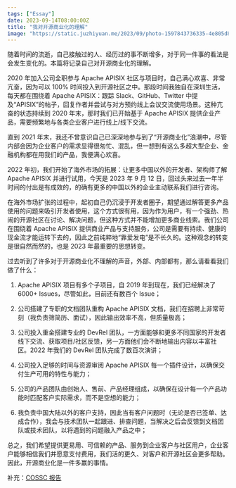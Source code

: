 ```yaml
---
tags: ["Essay"]
date: 2023-09-14T08:00:00Z
title: "我对开源商业化的理解"
image: "https://static.juzhiyuan.me/2023/09/photo-1597843736335-4e805d85465d.jpeg"
---
```


随着时间的流逝，自己接触过的人、经历过的事不断增多，对于同一件事的看法是会发生变化的。本篇将记录自己对开源商业化的理解。

2020 年加入公司全职参与 Apache APISIX 社区与项目时，自己满心欢喜、非常亢奋，因为可以 100% 时间投入到开源社区之中。那段时间我独自在深圳生活，每天都在围绕着 Apache APISIX：跟踪 Slack、GitHub、Twitter 中提及“APISIX”的帖子，回复作者并尝试与对方预约线上会议交流使用场景。这种亢奋的状态持续到 2020 年末，那时我们已开始基于 Apache APISIX 提供企业产品，需要频繁地与各类企业客户进行线上/线下交流。

直到 2021 年末，我还不曾意识自己已深深地参与到了“开源商业化”浪潮中，尽管内部会因为企业客户的需求显得很匆忙、混乱，但一想到有这么多超大型企业、金融机构都在用我们的产品，我便满心欢喜。

2022 年初，我们开始了海外市场的拓展：让更多中国以外的开发者、架构师了解 Apache APISIX 并进行试用，今天是 2023 年 9 月 12 日，回过头来过去一年半时间的付出是有成效的，的确有更多的中国以外的企业主动联系我们进行咨询。

在海外市场扩张的过程中，起初自己仍沉浸于开发者圈子，期望通过解答更多产品使用的问题来吸引开发者使用，这个方式很有用，因为作为用户，有一个强劲、热闹的开源社区在讨论、解决问题，但这种方式并不能增加更多商业线索。我们公司在围绕着 Apache APISIX 提供商业产品与支持服务，公司是需要有持续、健康的现金流才能运转下去的，因此之前纯粹地“靠爱发电”是不长久的。这种观念的转变是很自然而然的，也是 2023 年最重要的思想转变。

过去听到了许多对于开源商业化不理解的声音，外部、内部都有，那么请看看我们做了什么：

1. Apache APISIX 项目有多个子项目，自 2019 年到现在，我们已经解决了 6000+ Issues，尽管如此，目前还有数百个 Issue；

2. 公司搭建了专职的文档团队重构 Apache APISIX 文档，我们在招聘上非常苛刻（我负责筛简历、面试），因此输出效率不高，但质量极高；

3. 公司投入重金搭建专业的 DevRel 团队，一方面能够和更多不同国家的开发者线下交流、获取项目/社区反馈，另一方面他们会不断地输出内容以丰富社区。2022 年我们的 DevRel 团队完成了数百次演讲；

4. 公司投入足够的时间与资源审阅 Apache APISIX 每一个插件设计，以确保交付生产可用的特性与能力；

5. 公司的产品团队由创始人、售前、产品经理组成，以确保在设计每一个产品功能时匹配客户实际需求，而不是空想的能力；

6. 我负责中国大陆以外的客户支持，因此当有客户问题时（无论是否已签单、达成合作），我会与技术团队一起跟进、排查问题，当解决之后会反馈到文档团队或技术团队，以将遇到的问题融入产品之中；

总之，我们希望提供更易用、可信赖的产品、服务到企业客户与社区用户，企业客户能够相信我们并愿意支付费用，我们活的更久、对客户和开源社区会更多帮助。因此，开源商业化是一件多赢的事情。

补充：[COSSC 报告](https://www.coss.community/cossc/global-vc-funding-into-coss-24b-raised-from-jan-2020-to-august-2022-3pc6)
